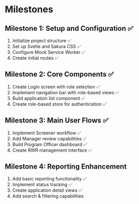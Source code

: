 # Milestones

## Milestone 1: Setup and Configuration ✅
1. Initialize project structure ✅
2. Set up Svelte and Sakura CSS ✅
3. Configure Mock Service Worker ✅
4. Create initial routes ✅

## Milestone 2: Core Components ✅
1. Create Login screen with role selection ✅
2. Implement navigation bar with role-based views ✅
3. Build application list component ✅
4. Create role-based store for authentication ✅

## Milestone 3: Main User Flows ✅
1. Implement Screener workflow ✅
2. Add Manager review capabilities ✅
3. Build Program Officer dashboard ✅
4. Create RWR management interface ✅

## Milestone 4: Reporting Enhancement
1. Add basic reporting functionality ✅
2. Implement status tracking ✅
3. Create application detail views ✅
4. Add search & filtering capabilities